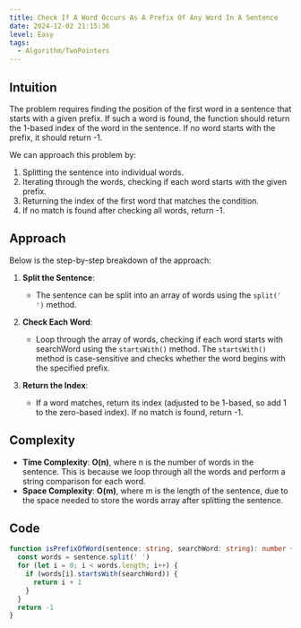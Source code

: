 ```yaml
---
title: Check If A Word Occurs As A Prefix Of Any Word In A Sentence
date: 2024-12-02 21:15:36
level: Easy
tags: 
  - Algorithm/TwoPointers
---
```


## Intuition

The problem requires finding the position of the first word in a sentence that starts with a given prefix. If such a word is found, the function should return the 1-based index of the word in the sentence. If no word starts with the prefix, it should return -1.

We can approach this problem by:

1. Splitting the sentence into individual words.
2. Iterating through the words, checking if each word starts with the given prefix.
3. Returning the index of the first word that matches the condition.
4. If no match is found after checking all words, return -1.

## Approach

Below is the step-by-step breakdown of the approach:

1. **Split the Sentence**:  
	- The sentence can be split into an array of words using the `split(' ')` method.

2. **Check Each Word**:  
	- Loop through the array of words, checking if each word starts with searchWord using the `startsWith()` method. The `startsWith()` method is case-sensitive and checks whether the word begins with the specified prefix.

3. **Return the Index**:  
	- If a word matches, return its index (adjusted to be 1-based, so add 1 to the zero-based index). If no match is found, return -1.

## Complexity

- **Time Complexity**: **O(n)**, where n is the number of words in the sentence. This is because we loop through all the words and perform a string comparison for each word.
- **Space Complexity**: **O(m)**, where m is the length of the sentence, due to the space needed to store the words array after splitting the sentence.

## Code

```typescript
function isPrefixOfWord(sentence: string, searchWord: string): number {
  const words = sentence.split(' ') 
  for (let i = 0; i < words.length; i++) {
    if (words[i].startsWith(searchWord)) { 
      return i + 1 
    }
  }
  return -1 
}
```
